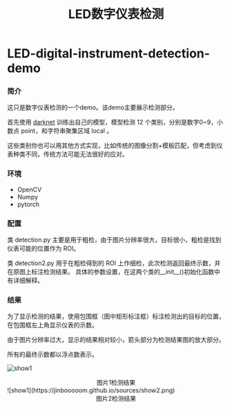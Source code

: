 ﻿---
layout: post
title: LED数字仪表检测
summary: 数字仪表检测的一个demo，该demo主要展示检测部分
featured-img: LED

---

# LED-digital-instrument-detection-demo

### 简介

这只是数字仪表检测的一个demo。该demo主要展示检测部分。

首先使用 [darknet](https://pjreddie.com/darknet/) 训练出自己的模型，模型检测 12 个类别，分别是数字0~9，小数点 point，和字符串聚集区域 local  。

这些类别你也可以用其他方式实现，比如传统的图像分割+模板匹配，但考虑到仪表种类不同，传统方法可能无法很好的应对。
### 环境
- OpenCV
- Numpy
- pytorch

### 配置

类 detection.py 主要是用于粗检，由于图片分辨率很大，目标很小，粗检是找到仪表可能的位置作为 ROI。

类 detection2.py 用于在粗检得到的 ROI 上作细检，此次检测返回最终示数，并在原图上标注检测结果。
具体的参数设置，在这两个类的\_\_init\_\_()初始化函数中有详细解释。

### 结果
为了显示检测的结果，使用包围框（图中矩形标注框）标注检测出的目标的位置，在包围框左上角显示仪表的示数。

由于图片分辨率过大，显示的结果相对较小，箭头部分为检测结果图的放大部分。  

所有的最终示数都以浮点数表示。

![show1](https://jinbooooom.github.io/sources/show1.png)

<center> 图片1检测结果  </center>
![show1](https://jinbooooom.github.io/sources/show2.png)

<center> 图片2检测结果  </center>